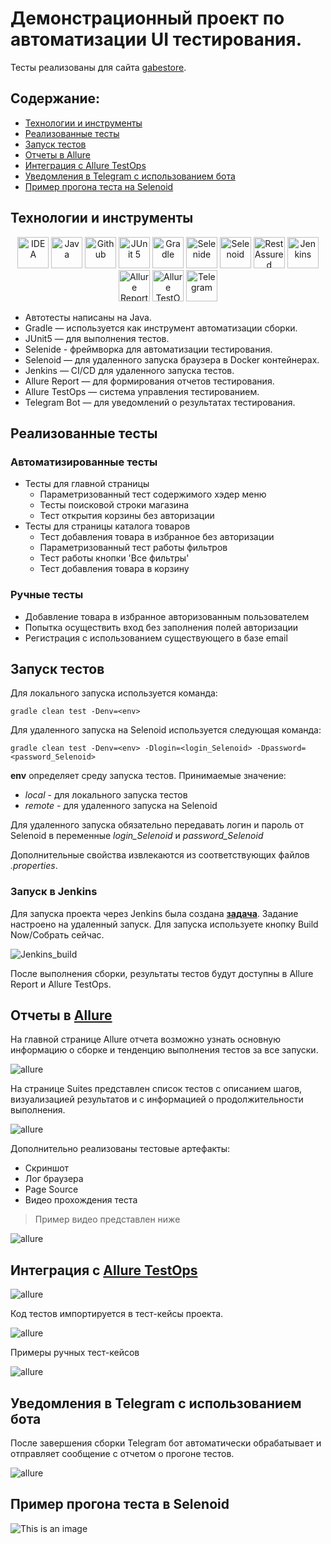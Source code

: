 # Демонстрационный проект по автоматизации UI тестирования.
Тесты реализованы для сайта <a target="_blank" href="https://gabestore.ru/">gabestore</a>. 

## Содержание:

* <a href="#tools">Технологии и инструменты</a>
* <a href="#cases">Реализованные тесты</a>
* <a href="#console">Запуск тестов</a>
* <a href="#allure">Отчеты в Allure</a>
* <a href="#testops">Интеграция с Allure TestOps</a>
* <a href="#telegram">Уведомления в Telegram с использованием бота</a>
*  <a href="#browserstack">Пример прогона теста на Selenoid</a>

<a id="tools"></a>
## Технологии и инструменты

<p align="center">
<a href="https://www.jetbrains.com/idea/"><img src="images/logo/intellij-original.svg" width="50" height="50"  alt="IDEA"/></a>
<a href="https://www.java.com/"><img src="images/logo/java-original.svg" width="50" height="50"  alt="Java"/></a>
<a href="https://github.com/"><img src="images/logo/github-original.svg" width="50" height="50"  alt="Github"/></a>
<a href="https://junit.org/junit5/"><img src="images/logo/junit-original.svg" width="50" height="50"  alt="JUnit 5"/></a>
<a href="https://gradle.org/"><img src="images/logo/gradle-original.svg" width="50" height="50"  alt="Gradle"/></a>
<a href="https://selenide.org/"><img src="images/logo/Selenide.png" width="50" height="50" alt="Selenide"/></a>
<a href="https://aerokube.com/selenoid/"><img src="images/logo/Selenoid.png" width="50" height="50" alt="Selenoid"/></a>
<a href="https://rest-assured.io/"><img src="images/logo/RestAssured.png" width="50" height="50" alt="RestAssured"/></a>
<a href="https://www.jenkins.io/"><img src="images/logo/jenkins-original.svg" width="50" height="50"  alt="Jenkins"/></a>
<a href="https://github.com/allure-framework/"><img src="images/logo/AllureReports.png" width="50" height="50" alt="Allure Report"/></a>
<a href="https://qameta.io/"><img src="images/logo/AllureTestOps.svg" width="50" height="50" alt="Allure TestOps"/></a> 
<a href="https://telegram.org/"><img src="images/logo/Telegram.png" width="50" height="50" alt="Telegram"/></a>
</p>

* Автотесты написаны на Java.
* Gradle — используется как инструмент автоматизации сборки.
* JUnit5 — для выполнения тестов.
* Selenide - фреймворка для автоматизации тестирования.
* Selenoid — для удаленного запуска браузера в Docker контейнерах.
* Jenkins — CI/CD для удаленного запуска тестов.
* Allure Report — для формирования отчетов тестирования.
* Allure TestOps — система управления тестированием.
* Telegram Bot — для уведомлений о результатах тестирования.


<a id="cases"></a>
## Реализованные тесты

### Автоматизированные тесты
* Тесты для главной страницы
  * Параметризованный тест содержимого хэдер меню
  * Тесты поисковой строки магазина
  * Тест открытия корзины без авторизации
* Тесты для страницы каталога товаров
  * Тест добавления товара в избранное без авторизации
  * Параметризованный тест работы фильтров
  * Тест работы кнопки 'Все фильтры'
  * Тест добавления товара в корзину

### Ручные тесты
* Добавление товара в избранное авторизованным пользователем
* Попытка осуществить вход без заполнения полей авторизации
* Регистрация с использованием существующего в базе email

<a id="console"></a>
## Запуск тестов

Для локального запуска используется команда:

```
gradle clean test -Denv=<env>
```

Для удаленного запуска на Selenoid используется следующая команда:

```
gradle clean test -Denv=<env> -Dlogin=<login_Selenoid> -Dpassword=<password_Selenoid>
```

**env** определяет среду запуска тестов. Принимаемые значение: 
* *local* - для локального запуска тестов
* *remote* - для удаленного запуска на Selenoid

Для удаленного запуска обязательно передавать логин и пароль от Selenoid в переменные *login_Selenoid* и *password_Selenoid*

Дополнительные свойства извлекаются из соответствующих файлов *.properties*.

### Запуск в Jenkins

Для запуска проекта через Jenkins была создана <a target="_blank" href="https://jenkins.autotests.cloud/job/C29-bochkareva_a-gabestore-ui-tests/">**задача**</a>.
Задание настроено на удаленный запуск.
Для запуска используете кнопку Build Now/Собрать сейчас. 

![Jenkins_build](/images/screens/jenkins.jpg)

После выполнения сборки, результаты тестов будут доступны в Allure Report и Allure TestOps.

<a id="allure"></a>
## Отчеты в <a target="_blank" href="https://jenkins.autotests.cloud/job/C29-bochkareva_a-gabestore-ui-tests/allure/">**Allure**</a>

На главной странице Allure отчета возможно узнать основную информацию о сборке и тенденцию выполнения тестов за все запуски.

![allure](/images/screens/allure.jpg)

На странице Suites представлен список тестов с описанием шагов, визуализацией результатов и с информацией о продолжительности выполнения.

![allure](/images/screens/allure_suites.jpg)

Дополнительно реализованы тестовые артефакты:
* Скриншот
* Лог браузера
* Page Source
* Видео прохождения теста 
> Пример видео представлен ниже

![allure](/images/screens/allure_attach.jpg)

<a id="testops"></a>
## Интеграция с <a target="_blank" href="https://allure.autotests.cloud/project/4500/dashboards">**Allure TestOps**</a>

![allure](/images/screens/allure_testops.jpg)

Код тестов импортируется в тест-кейсы проекта.

![allure](/images/screens/auto_tests.jpg)

Примеры ручных тест-кейсов

![allure](/images/screens/tests.jpg)

<a id="telegram"></a>
## Уведомления в Telegram с использованием бота

После завершения сборки Telegram бот автоматически обрабатывает и отправляет сообщение с отчетом о прогоне тестов.

![allure](/images/screens/telegram_bot.jpg)

<a id="browserstack"></a>
## Пример прогона теста в Selenoid

![This is an image](/images/screens/video.gif)
